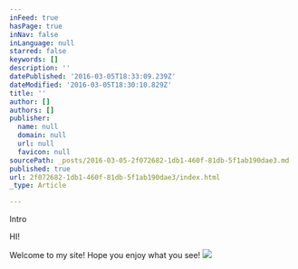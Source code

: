 ```yaml
---
inFeed: true
hasPage: true
inNav: false
inLanguage: null
starred: false
keywords: []
description: ''
datePublished: '2016-03-05T18:33:09.239Z'
dateModified: '2016-03-05T18:30:10.829Z'
title: ''
author: []
authors: []
publisher:
  name: null
  domain: null
  url: null
  favicon: null
sourcePath: _posts/2016-03-05-2f072682-1db1-460f-81db-5f1ab190dae3.md
published: true
url: 2f072682-1db1-460f-81db-5f1ab190dae3/index.html
_type: Article

---
```

Intro

HI!

Welcome to my site! Hope you enjoy what you see! ![](https://the-grid-user-content.s3-us-west-2.amazonaws.com/a1931560-08ad-427e-bab7-837dba507e05.jpg)